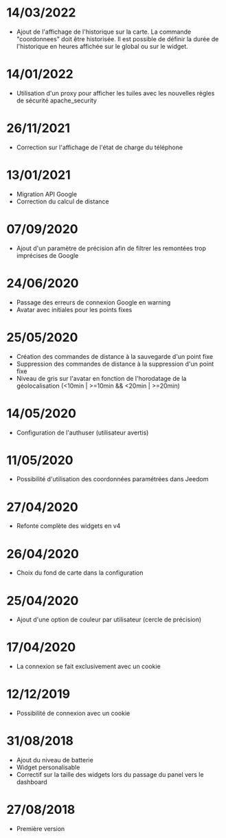 # 14/03/2022
- Ajout de l'affichage de l'historique sur la carte. La commande "coordonnees" doit être historisée. Il est possible de définir la durée de l'historique en heures affichée sur le global ou sur le widget.

# 14/01/2022
- Utilisation d'un proxy pour afficher les tuiles avec les nouvelles règles de sécurité apache_security

# 26/11/2021
- Correction sur l'affichage de l'état de charge du téléphone

# 13/01/2021
- Migration API Google
- Correction du calcul de distance

# 07/09/2020
- Ajout d'un paramètre de précision afin de filtrer les remontées trop imprécises de Google

# 24/06/2020
- Passage des erreurs de connexion Google en warning
- Avatar avec initiales pour les points fixes

# 25/05/2020
- Création des commandes de distance à la sauvegarde d'un point fixe
- Suppression des commandes de distance à la suppression d'un point fixe
- Niveau de gris sur l'avatar en fonction de l'horodatage de la géolocalisation (<10min | >=10min && <20min | >=20min)

# 14/05/2020
- Configuration de l'authuser (utilisateur avertis)

# 11/05/2020
- Possibilité d'utilisation des coordonnées paramétrées dans Jeedom

# 27/04/2020
- Refonte complète des widgets en v4

# 26/04/2020
- Choix du fond de carte dans la configuration

# 25/04/2020
- Ajout d'une option de couleur par utilisateur (cercle de précision)

# 17/04/2020
- La connexion se fait exclusivement avec un cookie

# 12/12/2019
- Possibilité de connexion avec un cookie

# 31/08/2018

- Ajout du niveau de batterie
- Widget personalisable
- Correctif sur la taille des widgets lors du passage du panel vers le dashboard


# 27/08/2018

- Première version
